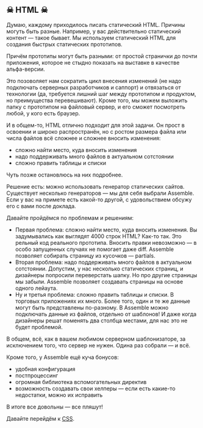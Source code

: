 ## ☠ HTML ☠

Думаю, каждому приходилось писать статический HTML. Причины могуть быть разные. Например, у вас действительно статический контент — такое бывает. Мы используем статический HTML для создания быстрых статических прототипов.

Причём прототипы могут быть разными: от простой странички до почти приложения, которое не стыдно показать на выставке в качестве альфа-версии.

Это позоволяет нам сократить цикл внесения изменений (не надо подключать серверных разработчиков и саппорт) и отвязаться от технологии (да, требуется лишний шаг между прототипом и продуктом, но преимущества перевешивают). Кроме того, мы можем выложить папку с прототипом на файловый сервер, и его сможет посмотреть любой, у кого есть браузер.

И в общем-то, HTML отлично подходит для этой задачи. Он прост в освоении и широко распространён, но с ростом размера файла или числа файлов всё сложнее и сложнее вносить изменения:
* сложно найти место, куда вносить изменения
* надо поддерживать много файлов в актуальном сотстоянии
* сложно править таблицы и списки

Чуть позже остановлюсь на них подробнее.

Решение есть: можно использовать генератор статических сайтов. Существует несколько генераторов — мы для себя выбрали Assemble. Если у вас на примете есть какой-то другой, с удовольствием обсужу его с вами после доклада.

Давайте пройдёмся по проблемам и решениям: 

* Первая проблема: сложно найти место, куда вносить изменения. Вы задумывались как выглядят 4000 строк HTML? Как-то так. Это рельный код реального прототипа. Вносить правки невозможно — в особо запущенных случаях не помогает даже diff. Assemble позволяет собирать страницу из кусочков — partials.
* Вторая проблема: надо поддерживать много файлов в актуальном сотстоянии. Допустим, у нас несколько статических страниц, и дизайнеры попросили переверстать шапку. Но про другие страницы мы забыли. Assemble позволяет создавать страницы на основе одного лейаута.
* Ну и третья проблема: сложно править таблицы и списки. В торговых приложениях их много. Более того, один и те же данные могут быть представлены по-разному. В Assemble можно подключать данные из файлов, отдельно от шаблонов! И даже когда дизайнеры решат поменять два столбца местами, для нас это не будет проблемой.

В общем, всё, как в вашем любимом серверном шаблонизаторе, за исключением того, что сервер не нужен. Одина раз собрали — и всё.

Кроме того, у Assemble  ещё куча бонусов:
* удобная конфигурация
* постпроцессинг
* огромная библиотека вспомогательных директив
* возможность создавать свои хелперы — если есть какие-то недостатки, можно их исправить

В итоге все довольны — все пляшут!

Давайте перейдём к [CSS](css.md).
